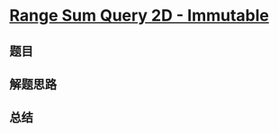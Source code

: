 # [Range Sum Query 2D - Immutable](https://leetcode.com/problems/range-sum-query-2d-immutable/)

## 题目


## 解题思路


## 总结


